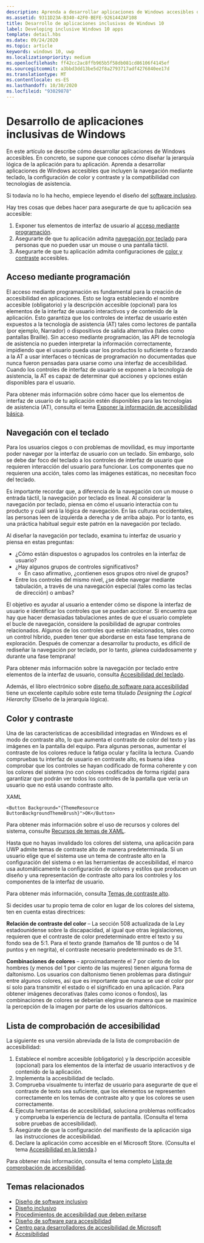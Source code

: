 ```yaml
---
description: Aprenda a desarrollar aplicaciones de Windows accesibles que incluyen la navegación mediante teclado, la configuración de color y contraste y la compatibilidad con tecnologías de asistencia.
ms.assetid: 9311D23A-B340-42F0-BEFE-9261442AF108
title: Desarrollo de aplicaciones inclusivas de Windows 10
label: Developing inclusive Windows 10 apps
template: detail.hbs
ms.date: 09/24/2020
ms.topic: article
keywords: windows 10, uwp
ms.localizationpriority: medium
ms.openlocfilehash: ff42cc2ac8ffb965b5f58db081cd86106f4145ef
ms.sourcegitcommit: a3bbd3dd13be5d2f8a2793717adf4276840ee17d
ms.translationtype: MT
ms.contentlocale: es-ES
ms.lasthandoff: 10/30/2020
ms.locfileid: "93029878"
---
```

# <a name="developing-inclusive-windows-apps"></a>Desarrollo de aplicaciones inclusivas de Windows  

En este artículo se describe cómo desarrollar aplicaciones de Windows accesibles. En concreto, se supone que conoces cómo diseñar la jerarquía lógica de la aplicación para tu aplicación. Aprenda a desarrollar aplicaciones de Windows accesibles que incluyen la navegación mediante teclado, la configuración de color y contraste y la compatibilidad con tecnologías de asistencia.

Si todavía no lo ha hecho, empiece leyendo el diseño del [software inclusivo](designing-inclusive-software.md).

Hay tres cosas que debes hacer para asegurarte de que tu aplicación sea accesible:

1. Exponer tus elementos de interfaz de usuario al [acceso mediante programación](#programmatic-access).
2. Asegurarte de que tu aplicación admita [navegación por teclado](#keyboard-navigation) para personas que no pueden usar un mouse o una pantalla táctil.
3. Asegurarte de que tu aplicación admita configuraciones de [color y contraste](#color-and-contrast) accesibles.

## <a name="programmatic-access"></a>Acceso mediante programación  
El acceso mediante programación es fundamental para la creación de accesibilidad en aplicaciones. Esto se logra estableciendo el nombre accesible (obligatorio) y la descripción accesible (opcional) para los elementos de la interfaz de usuario interactivos y de contenido de la aplicación. Esto garantiza que los controles de interfaz de usuario estén expuestos a la tecnología de asistencia (AT) tales como lectores de pantalla (por ejemplo, Narrador) o dispositivos de salida alternativa (tales como pantallas Braille). Sin acceso mediante programación, las API de tecnología de asistencia no pueden interpretar la información correctamente, impidiendo que el usuario pueda usar los productos lo suficiente o forzando a la AT a usar interfaces o técnicas de programación no documentadas que nunca fueron pensadas para usarse como una interfaz de accesibilidad. Cuando los controles de interfaz de usuario se exponen a la tecnología de asistencia, la AT es capaz de determinar qué acciones y opciones están disponibles para el usuario.  

Para obtener más información sobre cómo hacer que los elementos de interfaz de usuario de tu aplicación estén disponibles para las tecnologías de asistencia (AT), consulta el tema [Exponer la información de accesibilidad básica](basic-accessibility-information.md).

## <a name="keyboard-navigation"></a>Navegación con el teclado  
Para los usuarios ciegos o con problemas de movilidad, es muy importante poder navegar por la interfaz de usuario con un teclado. Sin embargo, solo se debe dar foco del teclado a los controles de interfaz de usuario que requieren interacción del usuario para funcionar. Los componentes que no requieren una acción, tales como las imágenes estáticas, no necesitan foco del teclado.  

Es importante recordar que, a diferencia de la navegación con un mouse o entrada táctil, la navegación por teclado es lineal. Al considerar la navegación por teclado, piensa en cómo el usuario interactúa con tu producto y cuál será la lógica de navegación. En las culturas occidentales, las personas leen de izquierda a derecha y de arriba abajo. Por lo tanto, es una práctica habitual seguir este patrón en la navegación por teclado.  

Al diseñar la navegación por teclado, examina tu interfaz de usuario y piensa en estas preguntas:
* ¿Cómo están dispuestos o agrupados los controles en la interfaz de usuario?
* ¿Hay algunos grupos de controles significativos?
    * En caso afirmativo, ¿contienen esos grupos otro nivel de grupos?
*   Entre los controles del mismo nivel, ¿se debe navegar mediante tabulación, a través de una navegación especial (tales como las teclas de dirección) o ambas?

El objetivo es ayudar al usuario a entender cómo se dispone la interfaz de usuario e identificar los controles que se puedan accionar. Si encuentra que hay que hacer demasiadas tabulaciones antes de que el usuario complete el bucle de navegación, considere la posibilidad de agrupar controles relacionados. Algunos de los controles que están relacionados, tales como un control híbrido, pueden tener que abordarse en esta fase temprana de exploración. Después de comenzar a desarrollar tu producto, es difícil de rediseñar la navegación por teclado, por lo tanto, ¡planea cuidadosamente y durante una fase temprana!  

Para obtener más información sobre la navegación por teclado entre elementos de la interfaz de usuario, consulta [Accesibilidad del teclado](keyboard-accessibility.md).  

Además, el libro electrónico sobre [diseño de software para accesibilidad](https://www.microsoft.com/download/details.aspx?id=19262) tiene un excelente capítulo sobre este tema titulado _Designing the Logical Hierarchy_ (Diseño de la jerarquía lógica).

## <a name="color-and-contrast"></a>Color y contraste  
Una de las características de accesibilidad integradas en Windows es el modo de contraste alto, lo que aumenta el contraste de color del texto y las imágenes en la pantalla del equipo. Para algunas personas, aumentar el contraste de los colores reduce la fatiga ocular y facilita la lectura. Cuando compruebas tu interfaz de usuario en contraste alto, es buena idea comprobar que los controles se hayan codificado de forma coherente y con los colores del sistema (no con colores codificados de forma rígida) para garantizar que podrán ver todos los controles de la pantalla que vería un usuario que no está usando contraste alto.  

XAML
```xaml
<Button Background="{ThemeResource ButtonBackgroundThemeBrush}">OK</Button>
```
Para obtener más información sobre el uso de recursos y colores del sistema, consulte [Recursos de temas de XAML](../controls-and-patterns/xaml-theme-resources.md).

Hasta que no hayas invalidado los colores del sistema, una aplicación para UWP admite temas de contraste alto de manera predeterminada. Si un usuario elige que el sistema use un tema de contraste alto en la configuración del sistema o en las herramientas de accesibilidad, el marco usa automáticamente la configuración de colores y estilos que producen un diseño y una representación de contraste alto para los controles y los componentes de la interfaz de usuario.   

Para obtener más información, consulta [Temas de contraste alto](high-contrast-themes.md).  

Si decides usar tu propio tema de color en lugar de los colores del sistema, ten en cuenta estas directrices:  

**Relación de contraste del color** – La sección 508 actualizada de la Ley estadounidense sobre la discapacidad, al igual que otras legislaciones, requieren que el contraste de color predeterminado entre el texto y su fondo sea de 5:1. Para el texto grande (tamaños de 18 puntos o de 14 puntos y en negrita), el contraste necesario predeterminado es de 3:1.  

**Combinaciones de colores** – aproximadamente el 7 por ciento de los hombres (y menos del 1 por ciento de las mujeres) tienen alguna forma de daltonismo. Los usuarios con daltonismo tienen problemas para distinguir entre algunos colores, así que es importante que nunca se use el color por sí solo para transmitir el estado o el significado en una aplicación. Para obtener imágenes decorativas (tales como iconos o fondos), las combinaciones de colores se deberían elegirse de manera que se maximice la percepción de la imagen por parte de los usuarios daltónicos.  

## <a name="accessibility-checklist"></a>Lista de comprobación de accesibilidad  
La siguiente es una versión abreviada de la lista de comprobación de accesibilidad:

1. Establece el nombre accesible (obligatorio) y la descripción accesible (opcional) para los elementos de la interfaz de usuario interactivos y de contenido de la aplicación.
2. Implementa la accesibilidad de teclado.
3. Comprueba visualmente tu interfaz de usuario para asegurarte de que el contraste de texto sea suficiente, que los elementos se representen correctamente en los temas de contraste alto y que los colores se usen correctamente.
4. Ejecuta herramientas de accesibilidad, soluciona problemas notificados y comprueba la experiencia de lectura de pantalla. (Consulta el tema sobre pruebas de accesibilidad).
5. Asegúrate de que la configuración del manifiesto de la aplicación siga las instrucciones de accesibilidad.
6. Declare la aplicación como accesible en el Microsoft Store. (Consulta el tema [Accesibilidad en la tienda](accessibility-in-the-store.md).)

Para obtener más información, consulta el tema completo [Lista de comprobación de accesibilidad](accessibility-checklist.md).

## <a name="related-topics"></a>Temas relacionados  
* [Diseño de software inclusivo](designing-inclusive-software.md)  
* [Diseño inclusivo](https://www.microsoft.com/design/inclusive/)
* [Procedimientos de accesibilidad que deben evitarse](practices-to-avoid.md)
* [Diseño de software para accesibilidad](https://www.microsoft.com/download/details.aspx?id=19262)
* [Centro para desarrolladores de accesibilidad de Microsoft](https://developer.microsoft.com/windows/accessible-apps)
* [Accesibilidad](accessibility.md)

